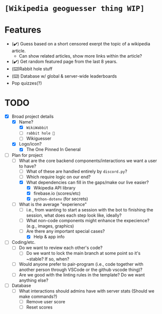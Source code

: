 # `[Wikipedia geoguesser thing WIP]`

# Features

+ (✔️) Guess based on a short censored exerpt the topic of a wikipedia article.
   + Can show related articles, show more links within the article?
+ (✔️) Get random featured page from the last 8 years.
+ (⌨️)Rabbit hole stuff
+ (⌨️) Database w/ global & server-wide leaderboards
+ Pop quizzes(?)

# TODO

- [X] Broad project details
   - [X] Name?
      - [X] `WikiWabbit`
      - [ ] `rabbit hole 🐇`
      - [ ] Wikiguesser
   - [X] Logo/icon?
      - [X] The One Pinned In General
- [ ] Plan for project
   - [ ] What are the core backend components/interactions we want a user to have?
      - [ ] What of these are handled entirely by `discord.py`?
      - [ ] Which require logic on our end?
      - [x] What dependencies can fill in the gaps/make our live easier?
         - [x] Wikipedia API library
         - [x] firebase.io (scores/etc)
         - [x] `python-dotenv` (for secrets)
   - [ ] What is the average "experience"
      - [ ] i.e., from wanting to start a session with the bot to finishing the
            session, what does each step look like, ideally?
      - [ ] What non-code components might enhance the expecience? (e.g.,
            images, graphics)
      - [ ] Are there any important special cases?
         - [x] Help & app info
- [ ] Coding/etc.
   - [ ] Do we want to review each other's code?
      - [ ] Do we want to lock the main branch at some point so it's ~stable?
            If so, when?
   - [ ] Would anyone prefer to pair-program (i.e., code together with another
         person through VSCode or the github vscode thing)?
   - [ ] Are we good with the linting rules in the template? Do we want
         anything else?
- [ ] Database
   - [ ] What interactions should admins have with server stats (Should we make commands?)
     - [ ] Remove user score
     - [ ] Reset scores
